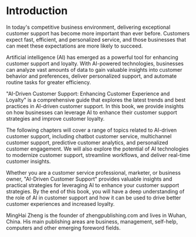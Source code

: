 # Introduction

In today's competitive business environment, delivering exceptional customer support has become more important than ever before. Customers expect fast, efficient, and personalized service, and those businesses that can meet these expectations are more likely to succeed.

Artificial intelligence (AI) has emerged as a powerful tool for enhancing customer support and loyalty. With AI-powered technologies, businesses can analyze vast amounts of data to gain valuable insights into customer behavior and preferences, deliver personalized support, and automate routine tasks for greater efficiency.

"AI-Driven Customer Support: Enhancing Customer Experience and Loyalty" is a comprehensive guide that explores the latest trends and best practices in AI-driven customer support. In this book, we provide insights on how businesses can leverage AI to enhance their customer support strategies and improve customer loyalty.

The following chapters will cover a range of topics related to AI-driven customer support, including chatbot customer service, multichannel customer support, predictive customer analytics, and personalized customer engagement. We will also explore the potential of AI technologies to modernize customer support, streamline workflows, and deliver real-time customer insights.

Whether you are a customer service professional, marketer, or business owner, "AI-Driven Customer Support" provides valuable insights and practical strategies for leveraging AI to enhance your customer support strategies. By the end of this book, you will have a deep understanding of the role of AI in customer support and how it can be used to drive better customer experiences and increased loyalty.

MingHai Zheng is the founder of zhengpublishing.com and lives in Wuhan, China. His main publishing areas are business, management, self-help, computers and other emerging foreword fields.
